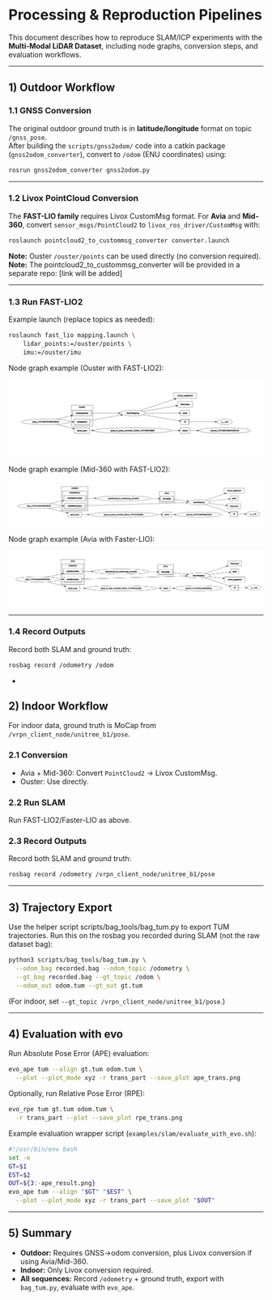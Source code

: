 # Processing & Reproduction Pipelines

This document describes how to reproduce SLAM/ICP experiments with the **Multi-Modal LiDAR Dataset**, including node graphs, conversion steps, and evaluation workflows.  

---

## 1) Outdoor Workflow

### 1.1 GNSS Conversion
The original outdoor ground truth is in **latitude/longitude** format on topic `/gnss_pose`.  
After building the `scripts/gnss2odom/` code into a catkin package (`gnss2odom_converter`), convert to `/odom` (ENU coordinates) using:

```bash
rosrun gnss2odom_converter gnss2odom.py
```
---

### 1.2 Livox PointCloud Conversion
The **FAST-LIO family** requires Livox CustomMsg format.
For **Avia** and **Mid-360**, convert `sensor_msgs/PointCloud2` to `livox_ros_driver/CustomMsg` with:

```bash
roslaunch pointcloud2_to_custommsg_converter converter.launch
```

**Note:** Ouster `/ouster/points` can be used directly (no conversion required).
**Note:** The pointcloud2_to_custommsg_converter will be provided in a separate repo: [link will be added]

---

### 1.3 Run FAST-LIO2
Example launch (replace topics as needed):

```bash
roslaunch fast_lio mapping.launch \
    lidar_points:=/ouster/points \
    imu:=/ouster/imu
```

Node graph example (Ouster with FAST-LIO2):

![RQT Ouster](./img/rqt_ouster_fast_lio2.png)

Node graph example (Mid-360 with FAST-LIO2):

![RQT Mid360](./img/rqt_mid360_fast_lio2.png)

Node graph example (Avia with Faster-LIO):

![RQT Avia](./img/rqt_avia_fast_lio2.png)

---

### 1.4 Record Outputs
Record both SLAM and ground truth:

```bash
rosbag record /odometry /odom
```
-

## 2) Indoor Workflow

For indoor data, ground truth is MoCap from `/vrpn_client_node/unitree_b1/pose`.

### 2.1 Conversion
- Avia + Mid-360: Convert `PointCloud2` → Livox CustomMsg.  
- Ouster: Use directly.  

### 2.2 Run SLAM
Run FAST-LIO2/Faster-LIO as above.  

### 2.3 Record Outputs
Record both SLAM and ground truth:

```bash
rosbag record /odometry /vrpn_client_node/unitree_b1/pose
```
---

## 3) Trajectory Export

Use the helper script scripts/bag_tools/bag_tum.py to export TUM trajectories.
Run this on the rosbag you recorded during SLAM (not the raw dataset bag):

```bash
python3 scripts/bag_tools/bag_tum.py \
  --odom_bag recorded.bag --odom_topic /odometry \
  --gt_bag recorded.bag --gt_topic /odom \
  --odom_out odom.tum --gt_out gt.tum
```
(For indoor, set `--gt_topic /vrpn_client_node/unitree_b1/pose`.)

---

## 4) Evaluation with evo

Run Absolute Pose Error (APE) evaluation:

```bash
evo_ape tum --align gt.tum odom.tum \
  --plot --plot_mode xyz -r trans_part --save_plot ape_trans.png
```
Optionally, run Relative Pose Error (RPE):

```bash
evo_rpe tum gt.tum odom.tum \
  -r trans_part --plot --save_plot rpe_trans.png
```

Example evaluation wrapper script (`examples/slam/evaluate_with_evo.sh`):

```bash
#!/usr/bin/env bash
set -e
GT=$1
EST=$2
OUT=${3:-ape_result.png}
evo_ape tum --align "$GT" "$EST" \
  --plot --plot_mode xyz -r trans_part --save_plot "$OUT"
```

---

## 5) Summary

- **Outdoor:** Requires GNSS→odom conversion, plus Livox conversion if using Avia/Mid-360.  
- **Indoor:** Only Livox conversion required.  
- **All sequences:** Record `/odometry` + ground truth, export with `bag_tum.py`, evaluate with `evo_ape`.
